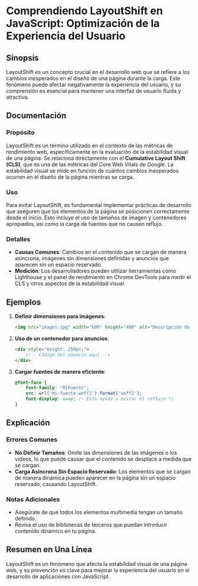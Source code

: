 <!--
Meta Description: # Comprendiendo LayoutShift en JavaScript: Optimización de la Experiencia del Usuario ## Sinopsis LayoutShift es un concepto crucial en el desarrollo ...
Meta Keywords: que, página, layoutshift, los, una
-->

# Comprendiendo LayoutShift en JavaScript: Optimización de la Experiencia del Usuario

## Sinopsis
LayoutShift es un concepto crucial en el desarrollo web que se refiere a los cambios inesperados en el diseño de una página durante la carga. Este fenómeno puede afectar negativamente la experiencia del usuario, y su comprensión es esencial para mantener una interfaz de usuario fluida y atractiva.

## Documentación
### Propósito
LayoutShift es un término utilizado en el contexto de las métricas de rendimiento web, específicamente en la evaluación de la estabilidad visual de una página. Se relaciona directamente con el **Cumulative Layout Shift (CLS)**, que es una de las métricas del Core Web Vitals de Google. La estabilidad visual se mide en función de cuántos cambios inesperados ocurren en el diseño de la página mientras se carga.

### Uso
Para evitar LayoutShift, es fundamental implementar prácticas de desarrollo que aseguren que los elementos de la página se posicionen correctamente desde el inicio. Esto incluye el uso de tamaños de imagen y contenedores apropiados, así como la carga de fuentes que no causen reflujo.

### Detalles
- **Causas Comunes**: Cambios en el contenido que se cargan de manera asíncrona, imágenes sin dimensiones definidas y anuncios que aparecen sin un espacio reservado.
- **Medición**: Los desarrolladores pueden utilizar herramientas como Lighthouse y el panel de rendimiento en Chrome DevTools para medir el CLS y otros aspectos de la estabilidad visual.

## Ejemplos
1. **Definir dimensiones para imágenes**:
   ```html
   <img src="imagen.jpg" width="600" height="400" alt="Descripción de la imagen">
   ```

2. **Uso de un contenedor para anuncios**:
   ```html
   <div style="height: 250px;">
       <!-- Código del anuncio aquí -->
   </div>
   ```

3. **Cargar fuentes de manera eficiente**:
   ```css
   @font-face {
       font-family: 'MiFuente';
       src: url('mi-fuente.woff2') format('woff2');
       font-display: swap; /* Esto ayuda a evitar el reflujo */
   }
   ```

## Explicación
### Errores Comunes
- **No Definir Tamaños**: Omite las dimensiones de las imágenes o los vídeos, lo que puede causar que el contenido se desplace a medida que se cargan.
- **Carga Asíncrona Sin Espacio Reservado**: Los elementos que se cargan de manera dinámica pueden aparecer en la página sin un espacio reservado, causando LayoutShift.

### Notas Adicionales
- Asegúrate de que todos los elementos multimedia tengan un tamaño definido.
- Revisa el uso de bibliotecas de terceros que puedan introducir contenido dinámico en tu página.

## Resumen en Una Línea
LayoutShift es un fenómeno que afecta la estabilidad visual de una página web, y su prevención es clave para mejorar la experiencia del usuario en el desarrollo de aplicaciones con JavaScript.